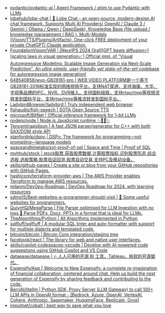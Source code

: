 + [pydantic/pydantic-ai | Agent Framework / shim to use Pydantic with LLMs](https://github.com//pydantic/pydantic-ai)
+ [lobehub/lobe-chat | 🤯 Lobe Chat - an open-source, modern-design AI chat framework. Supports Multi AI Providers( OpenAI / Claude 3 / Gemini / Ollama / Qwen / DeepSeek), Knowledge Base (file upload / knowledge management / RAG ), Multi-Modals (Vision/TTS/Plugins/Artifacts). One-click FREE deployment of your private ChatGPT/ Claude application.](https://github.com//lobehub/lobe-chat)
+ [FoundationVision/VAR | [NeurIPS 2024 Oral][GPT beats diffusion🔥] [scaling laws in visual generation📈] Official impl. of "Visual Autoregressive Modeling: Scalable Image Generation via Next-Scale Prediction". An *ultra-simple, user-friendly yet state-of-the-art* codebase for autoregressive image generation!](https://github.com//FoundationVision/VAR)
+ [648540858/wvp-GB28181-pro | WEB VIDEO PLATFORM是一个基于GB28181-2016标准实现的网络视频平台，支持NAT穿透，支持海康、大华、宇视等品牌的IPC、NVR、DVR接入。支持国标级联，支持rtsp/rtmp等视频流转发到国标平台，支持rtsp/rtmp等推流转发到国标平台。](https://github.com//648540858/wvp-GB28181-pro)
+ [LadybirdBrowser/ladybird | Truly independent web browser](https://github.com//LadybirdBrowser/ladybird)
+ [fishaudio/fish-speech | SOTA Open Source TTS](https://github.com//fishaudio/fish-speech)
+ [microsoft/BitNet | Official inference framework for 1-bit LLMs](https://github.com//microsoft/BitNet)
+ [nodejs/node | Node.js JavaScript runtime ✨🐢🚀✨](https://github.com//nodejs/node)
+ [Tencent/rapidjson | A fast JSON parser/generator for C++ with both SAX/DOM style API](https://github.com//Tencent/rapidjson)
+ [stanfordnlp/dspy | DSPy: The framework for programming—not prompting—language models](https://github.com//stanfordnlp/dspy)
+ [spaceandtimelabs/sxt-proof-of-sql | Space and Time | Proof of SQL](https://github.com//spaceandtimelabs/sxt-proof-of-sql)
+ [myhhub/stock | stock股票.获取股票数据,计算股票指标,识别股票形态,综合选股,选股策略,股票验证回测,股票自动交易,支持PC及移动设备。](https://github.com//myhhub/stock)
+ [skills/github-pages | Create a site or blog from your GitHub repositories with GitHub Pages.](https://github.com//skills/github-pages)
+ [hashicorp/terraform-provider-aws | The AWS Provider enables Terraform to manage AWS resources.](https://github.com//hashicorp/terraform-provider-aws)
+ [milanm/DevOps-Roadmap | DevOps Roadmap for 2024. with learning resources](https://github.com//milanm/DevOps-Roadmap)
+ [sdmg15/Best-websites-a-programmer-should-visit | 🔗 Some useful websites for programmers.](https://github.com//sdmg15/Best-websites-a-programmer-should-visit)
+ [QuivrHQ/MegaParse | File Parser optimised for LLM Ingestion with no loss 🧠 Parse PDFs, Docx, PPTx in a format that is ideal for LLMs.](https://github.com//QuivrHQ/MegaParse)
+ [TheAlgorithms/Python | All Algorithms implemented in Python](https://github.com//TheAlgorithms/Python)
+ [sqlfluff/sqlfluff | A modular SQL linter and auto-formatter with support for multiple dialects and templated code.](https://github.com//sqlfluff/sqlfluff)
+ [bitcoin/bitcoin | Bitcoin Core integration/staging tree](https://github.com//bitcoin/bitcoin)
+ [facebook/react | The library for web and native user interfaces.](https://github.com//facebook/react)
+ [skills/copilot-codespaces-vscode | Develop with AI-powered code suggestions using GitHub Copilot and VS Code](https://github.com//skills/copilot-codespaces-vscode)
+ [dataease/dataease | 🔥 人人可用的开源 BI 工具，Tableau、帆软的开源替代。](https://github.com//dataease/dataease)
+ [Expensify/App | Welcome to New Expensify: a complete re-imagination of financial collaboration, centered around chat. Help us build the next generation of Expensify by sharing feedback and contributing to the code.](https://github.com//Expensify/App)
+ [BerriAI/litellm | Python SDK, Proxy Server (LLM Gateway) to call 100+ LLM APIs in OpenAI format - [Bedrock, Azure, OpenAI, VertexAI, Cohere, Anthropic, Sagemaker, HuggingFace, Replicate, Groq]](https://github.com//BerriAI/litellm)
+ [imputnet/cobalt | best way to save what you love](https://github.com//imputnet/cobalt)

